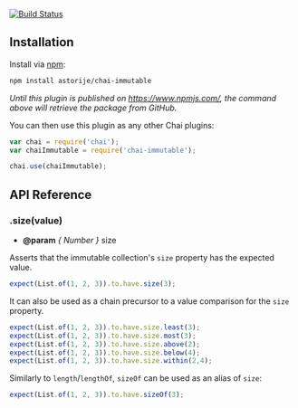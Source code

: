 [![Build Status](https://travis-ci.org/astorije/chai-immutable.svg?branch=master)](https://travis-ci.org/astorije/chai-immutable)

## Installation

Install via [npm](http://npmjs.org):

```bash
npm install astorije/chai-immutable
```

*Until this plugin is published on <https://www.npmjs.com/>, the command above will retrieve the package from GitHub.*

You can then use this plugin as any other Chai plugins:

```js
var chai = require('chai');
var chaiImmutable = require('chai-immutable');

chai.use(chaiImmutable);
```

## API Reference

### .size(value)

- **@param** *{ Number }* size

Asserts that the immutable collection's `size` property has the expected
value.

```js
expect(List.of(1, 2, 3)).to.have.size(3);
```

It can also be used as a chain precursor to a value comparison for the
`size` property.

```js
expect(List.of(1, 2, 3)).to.have.size.least(3);
expect(List.of(1, 2, 3)).to.have.size.most(3);
expect(List.of(1, 2, 3)).to.have.size.above(2);
expect(List.of(1, 2, 3)).to.have.size.below(4);
expect(List.of(1, 2, 3)).to.have.size.within(2,4);
```

Similarly to `length`/`lengthOf`, `sizeOf` can be used as an alias of
`size`:

```js
expect(List.of(1, 2, 3)).to.have.sizeOf(3);
```
